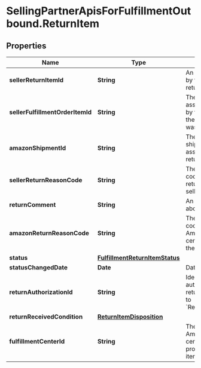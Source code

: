 # SellingPartnerApisForFulfillmentOutbound.ReturnItem

## Properties

Name | Type | Description | Notes
------------ | ------------- | ------------- | -------------
**sellerReturnItemId** | **String** | An identifier assigned by the seller to the return item. | 
**sellerFulfillmentOrderItemId** | **String** | The identifier assigned to the item by the seller when the fulfillment order was created. | 
**amazonShipmentId** | **String** | The identifier for the shipment that is associated with the return item. | 
**sellerReturnReasonCode** | **String** | The return reason code assigned to the return item by the seller. | 
**returnComment** | **String** | An optional comment about the return item. | [optional] 
**amazonReturnReasonCode** | **String** | The return reason code that the Amazon fulfillment center assigned to the return item. | [optional] 
**status** | [**FulfillmentReturnItemStatus**](FulfillmentReturnItemStatus.md) |  | 
**statusChangedDate** | **Date** | Date timestamp | 
**returnAuthorizationId** | **String** | Identifies the return authorization used to return this item. Refer to &#x60;ReturnAuthorization&#x60;. | [optional] 
**returnReceivedCondition** | [**ReturnItemDisposition**](ReturnItemDisposition.md) |  | [optional] 
**fulfillmentCenterId** | **String** | The identifier for the Amazon fulfillment center that processed the return item. | [optional] 


